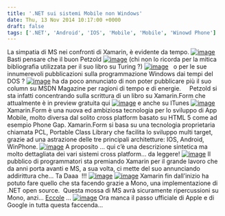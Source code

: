 ```yaml
---
title: '.NET sui sistemi Mobile non Windows'
date: Thu, 13 Nov 2014 10:17:00 +0000
draft: false
tags: ['.NET', 'Android', 'IOS', 'Mobile', 'Mobile', 'Winowd Phone']
---
```


 La simpatia di MS nei confronti di Xamarin, è evidente da tempo. [![image](http://fablabromagna.org/blog/wp-content/uploads/2014/11/image2.png "image")](http://xamarin.com/) Basti pensare che il buon Petzold [![image](http://fablabromagna.org/blog/wp-content/uploads/2014/11/image3.png "image")]( http://goo.gl/vAAv1R )  (chi non lo ricorda per la mitica bibliografia utilizzata per il suo libro su Turing ?)  [![image](http://fablabromagna.org/blog/wp-content/uploads/2014/11/image4.png "image")](http://www.charlespetzold.com/blog/2008/03/060948.html)          o per le sue innumerevoli pubblicazioni sulla programmazione Windows dai tempi del DOS ? [![image](http://fablabromagna.org/blog/wp-content/uploads/2014/11/image5.png "image")](http://charlespetzold.com/books.html)  ha da poco annunciato di non poter pubblicare più il suo column su MSDN Magazine per ragioni di tempo e di energie.     Petzold si sta infatti concentrando sulla scrittura di un libro su Xamarin.Form che attualmente è in preview gratuita qui [![image](http://fablabromagna.org/blog/wp-content/uploads/2014/11/image6.png "image")](http://goo.gl/bBxq3z)   e anche su ITunes [![image](http://fablabromagna.org/blog/wp-content/uploads/2014/11/image_thumb3.png "image")](http://fablabromagna.org/blog/wp-content/uploads/2014/11/image7.png)   Xamarin.Form è una nuova ed ambiziosa tecnologia per lo sviluppo di App Mobile, molto diversa dal solito cross platform basato su HTML 5 come ad esempio Phone Gap.  Xamarin.Form si basa su una tecnologia proprietaria chiamata PCL, Portable Class Library che facilita lo sviluppo multi target, grazie ad una astrazione delle tre principali architetture: IOS, Android, WinPhone. [![image](http://fablabromagna.org/blog/wp-content/uploads/2014/11/image8.png "image")](http://developer.xamarin.com/guides/cross-platform/xamarin-forms/introduction-to-xamarin-forms/)   A proposito … qui c’è una descrizione sintetica ma molto dettagliata dei vari sistemi cross platform… da leggere! [![image](http://fablabromagna.org/blog/wp-content/uploads/2014/11/image9.png "image")](http://stackoverflow.com/questions/17249500/xamarin-2-0-vs-appcelerator-titanium-vs-phonegap)   Il pubblico di programmatori sta premiando Xamarin per il grande lavoro che da anni porta avanti e MS, a sua volta, ci mette del suo annunciando addirittura che...   Ta Daaa  !!! [![image](http://fablabromagna.org/blog/wp-content/uploads/2014/11/image10.png "image")](http://blogs.msdn.com/b/dotnet/archive/2014/11/12/net-core-is-open-source.aspx) [![image](http://fablabromagna.org/blog/wp-content/uploads/2014/11/image11.png "image")](http://blogs.msdn.com/b/dotnet/archive/2014/11/12/net-core-is-open-source.aspx) Xamarin fin dall’inizio ha potuto fare quello che sta facendo grazie a Mono, una implementazione di .NET open source.  Questa mossa di MS avrà sicuramente ripercussioni su Mono, anzi…  [Eccole](http://tirania.org/blog/archive/2014/Nov-12.html) … [![image](http://fablabromagna.org/blog/wp-content/uploads/2014/11/image12.png "image")](http://tirania.org/blog/archive/2014/Nov-12.html)  Ora manca il passo ufficiale di Apple e di Google in tutta questa faccenda…